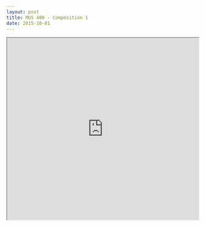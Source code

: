 ```yaml
---
layout: post
title: MUS 400 - Composition 1
date: 2015-10-01
---
```


<iframe src="https://drive.google.com/file/d/0B1dUInJge_OMU0hDMWhsN1pUaTQ/preview" width="100%" height="480">